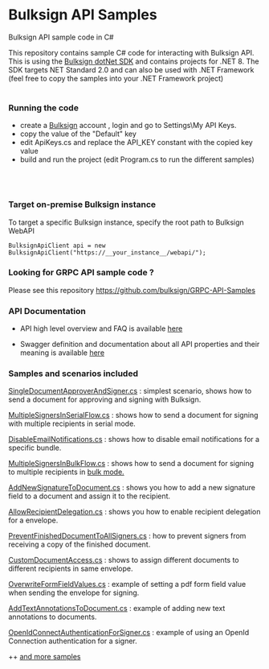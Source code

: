 # Bulksign API Samples
Bulksign API sample code in C# 

This repository contains sample C# code for interacting with Bulksign API. This is using the [Bulksign dotNet SDK](https://www.nuget.org/packages/BulksignSdk) and contains projects for .NET 8. The SDK targets NET Standard 2.0 and can also be used with .NET Framework  (feel free to copy the samples into your .NET Framework project) 
<br/>
<br/>

### Running the code

- create a [Bulksign](http://bulksign.com) account , login and go to Settings\My API Keys.
- copy the value of the "Default" key
- edit ApiKeys.cs and replace the API_KEY constant with the copied key value
- build and run the project (edit Program.cs to run the different samples)
<br/>
<br/>

### Target on-premise Bulksign instance

To target a specific Bulksign instance, specify the root path to Bulksign WebAPI

```
BulksignApiClient api = new BulksignApiClient("https://__your_instance__/webapi/");
```


### Looking for GRPC API sample code ?

Please see this repository  https://github.com/bulksign/GRPC-API-Samples


### API Documentation


- API high level overview and FAQ is available <a href="https://bulksign.com/docs/api.htm" target="_blank">here</a>

- Swagger definition and documentation about all  API properties and their meaning is available <a href="https://bulksign.com/webapi/swagger" target="_blank">here</a>


### Samples and scenarios included

[SingleDocumentApproverAndSigner.cs](https://github.com/bulksign/BulksignAPISamples/blob/master/src/Envelope/SingleDocumentApproverAndSigner.cs) : simplest scenario, shows how to send a document for approving and signing with Bulksign. 

[MultipleSignersInSerialFlow.cs](https://github.com/bulksign/BulksignAPISamples/blob/master/src/Envelope/MultipleSignersInSerialFlow.cs) : shows how to send a document for signing with multiple recipients in serial mode.

[DisableEmailNotifications.cs](https://github.com/bulksign/BulksignAPISamples/blob/master/src/Envelope/DisableEmailNotifications.cs) : shows how to disable email notifications for a specific bundle.

[MultipleSignersInBulkFlow.cs](https://github.com/bulksign/BulksignAPISamples/blob/master/src/Envelope/MultipleSignersInBulkFlow.cs) : shows how to send a document for signing to multiple recipients in <a href="https://bulksign.com/Public/Features"> bulk mode. <a/>

[AddNewSignatureToDocument.cs](https://github.com/bulksign/BulksignAPISamples/blob/master/src/Envelope/AddNewSignatureToDocument.cs) : shows you how to add a new signature field to a document and assign it to the recipient.

[AllowRecipientDelegation.cs](https://github.com/bulksign/BulksignAPISamples/blob/master/src/Envelope/AllowRecipientDelegation.cs) : shows you how to enable recipient delegation for a envelope.

[PreventFinishedDocumentToAllSigners.cs](https://github.com/bulksign/BulksignAPISamples/blob/master/src/Envelope/PreventFinishedDocumentToAllSigners.cs) : how to prevent signers from receiving a copy of the finished document.

[CustomDocumentAccess.cs](https://github.com/bulksign/BulksignAPISamples/blob/master/src/Envelope/CustomDocumentAccess.cs) : shows to assign different documents to different recipients in same envelope.

[OverwriteFormFieldValues.cs](https://github.com/bulksign/BulksignAPISamples/blob/master/src/Envelope/OverwriteFormFieldValues.cs.cs) : example of setting a pdf form field value when sending the envelope for signing.

[AddTextAnnotationsToDocument.cs](https://github.com/bulksign/BulksignAPISamples/blob/master/src/Envelope/AddTextAnnotationsToDocument.cs) : example of adding new text annotations to documents.

[OpenIdConnectAuthenticationForSigner.cs](https://github.com/bulksign/BulksignAPISamples/blob/master/src/Envelope/OpenIdConnectAuthenticationForSigner.cs) : example of using an OpenId Connection authentication for a signer.

++ <a href="https://github.com/bulksign/BulksignAPISamples/tree/master/src/">and more samples</a>
